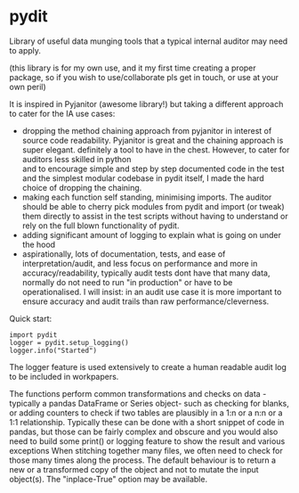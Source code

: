# pydit
Library of useful data munging tools that a typical internal auditor may need to apply.  

(this library is for my own use, and it my first time creating a proper package, so if you wish to use/collaborate pls get in touch, or use at your own peril)  

It is inspired in Pyjanitor (awesome library!) but taking a different approach to cater for the IA use cases:
- dropping the method chaining approach from pyjanitor in interest of source code
readability. Pyjanitor is great and the chaining approach is super elegant. definitely a tool to have in the chest. However, to cater for auditors less skilled in python  
and to encourage simple and step by step documented code in the test and the simplest modular codebase in pydit itself, I made the hard choice of dropping the chaining.
- making each function self standing, minimising imports. The auditor should be able to cherry pick modules from pydit and import (or tweak) them directly to assist in the test scripts without having to understand or rely on the full blown functionality of pydit.
- adding significant amount of logging to explain what is going on under the hood
- aspirationally, lots of documentation, tests, and ease of interpretation/audit, and less focus on performance and more in accuracy/readability, typically audit tests dont have that many data, normally do not need to run "in production" or have to be operationalised. I will insist: in an audit use case it is more important to ensure accuracy and audit trails than raw performance/cleverness.


Quick start:
```
import pydit
logger = pydit.setup_logging()
logger.info("Started")
```

The logger feature is used extensively to create a human readable audit log to be included in workpapers.


The functions perform common transformations and checks on data -typically 
a pandas DataFrame or Series object- such as checking for blanks, or adding 
counters to check if two tables are plausibly in a 1:n or a n:n or a 1:1 
relationship. Typically these can be done with a short snippet of code in
pandas, but those can be fairly complex and obscure and you would also need to 
build some print() or logging feature to show the result and various exceptions
When stitching together many files, we often need to check for those many times
along the process. 
The default behaviour is to return a new or a transformed copy of the object and
not to mutate the input object(s). The "inplace-True" option may be available.




